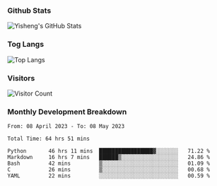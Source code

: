 ### Github Stats
![Yisheng's GitHub Stats](https://github-readme-stats-9qabuvhk1-gongyisheng.vercel.app/api?username=gongyisheng&count_private=true&show_icons=true)
### Tog Langs
![Top Langs](https://github-readme-stats-9qabuvhk1-gongyisheng.vercel.app/api/top-langs/?username=gongyisheng&layout=compact)
### Visitors
![Visitor Count](https://profile-counter.glitch.me/gongyisheng/count.svg)
### Monthly Development Breakdown
<!--START_SECTION:waka-->

```text
From: 08 April 2023 - To: 08 May 2023

Total Time: 64 hrs 51 mins

Python       46 hrs 11 mins  █████████████████▓░░░░░░░   71.22 %
Markdown     16 hrs 7 mins   ██████▒░░░░░░░░░░░░░░░░░░   24.86 %
Bash         42 mins         ▒░░░░░░░░░░░░░░░░░░░░░░░░   01.09 %
C            26 mins         ▒░░░░░░░░░░░░░░░░░░░░░░░░   00.68 %
YAML         22 mins         ░░░░░░░░░░░░░░░░░░░░░░░░░   00.59 %
```

<!--END_SECTION:waka-->
